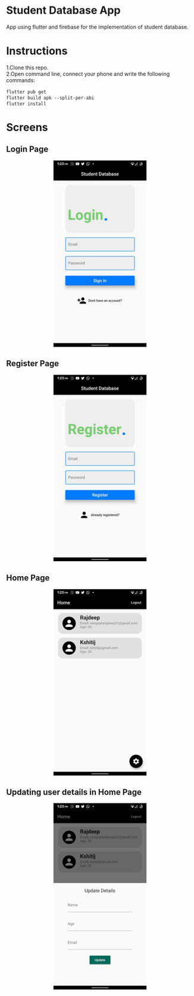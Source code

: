 # Student Database App

App using flutter and firebase for the implementation of student database.

# Instructions 

1.Clone this repo.<br>
2.Open command line, connect your phone and write the following commands:<br>
```
flutter pub get
flutter build apk --split-per-abi
flutter install 
```

# Screens

## Login Page

<p align="center">
<img src='Screenshots/2.jpg' height="500">
</p>

## Register Page

<p align="center">
<img src='Screenshots/1.jpg' height="500">
</p>

## Home Page

<p align="center">
<img src='Screenshots/3.jpg' height="500">
</p>

## Updating user details in Home Page 

<p align="center">
<img src='Screenshots/4.jpg' height="500">
</p>

